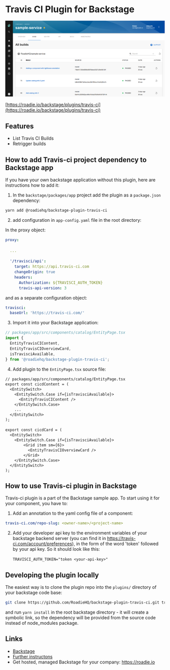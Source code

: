 # Travis CI Plugin for Backstage

![a list of builds in the Travis CI plugin for Backstage](./docs/travis-ci-plugin-1642x1027.png)

[https://roadie.io/backstage/plugins/travis-ci](https://roadie.io/backstage/plugins/travis-ci)

## Features

- List Travis CI Builds
- Retrigger builds

## How to add Travis-ci project dependency to Backstage app

If you have your own backstage application without this plugin, here are instructions how to add it:

1. In the `backstage/packages/app` project add the plugin as a `package.json` dependency:

```bash
yarn add @roadiehq/backstage-plugin-travis-ci
```

2. add configuration in `app-config.yaml` file in the root directory:

In the proxy object: 
```yml
proxy:

  ...

  '/travisci/api':
    target: https://api.travis-ci.com
    changeOrigin: true
    headers:
      Authorization: ${TRAVISCI_AUTH_TOKEN}
      travis-api-version: 3
```

and as a separate configuration object:
```yml
travisci:
  baseUrl: 'https://travis-ci.com/'
```

3. Import it into your Backstage application:

```ts
// packages/app/src/components/catalog/EntityPage.tsx
import {
  EntityTravisCIContent,
  EntityTravisCIOverviewCard,
  isTravisciAvailable,
} from '@roadiehq/backstage-plugin-travis-ci';
```

4. Add plugin to the `EntityPage.tsx` source file:

```tsx
// packages/app/src/components/catalog/EntityPage.tsx
export const cicdContent = (
  <EntitySwitch>
    <EntitySwitch.Case if={isTravisciAvailable}>
      <EntityTravisCIContent />
    </EntitySwitch.Case>
    ...
  </EntitySwitch>
);

export const cicdCard = (
  <EntitySwitch>
    <EntitySwitch.Case if={isTravisciAvailable}>
        <Grid item sm={6}>
          <EntityTravisCIOverviewCard />
        </Grid>
    </EntitySwitch.Case>
  </EntitySwitch>
);

```

## How to use Travis-ci plugin in Backstage

Travis-ci plugin is a part of the Backstage sample app. To start using it for your component, you have to:

1. Add an annotation to the yaml config file of a component:

```yml
travis-ci.com/repo-slug: <owner-name>/<project-name>
```

2. Add your developer api key to the environment variables of your backstage backend server (you can find it in https://travis-ci.com/account/preferences), in the form of the word 'token' followed by your api key. So it should look like this:

   `TRAVISCI_AUTH_TOKEN="token <your-api-key>"`

## Developing the plugin locally

The easiest way is to clone the plugin repo into the `plugins/` directory of your backstage code base:

```sh
git clone https://github.com/RoadieHQ/backstage-plugin-travis-ci.git travis-ci
```

and run `yarn install` in the root backstage directory - it will create a symbolic link, so the dependency will be provided from the source code instead of node_modules package.

## Links

- [Backstage](https://backstage.io)
- [Further instructons](https://roadie.io/backstage/plugins/travis-ci/)
- Get hosted, managed Backstage for your company: https://roadie.io
